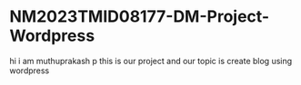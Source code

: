 # NM2023TMID08177-DM-Project-Wordpress
hi i am muthuprakash p
this is our project
and our topic is create blog using wordpress
